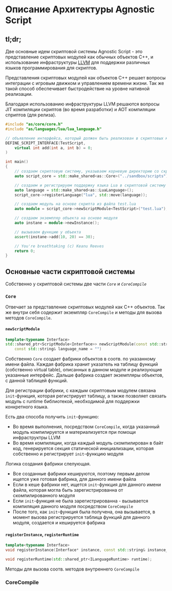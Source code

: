 Описание Архитектуры Agnostic Script
====================================

tl;dr;
------
Две основные идем скриптовой системы Agnostic Script - это представление
скриптовых модулей как обычных объектов C++, и использование инфраструктуры
[LLVM](https://llvm.org/) для поддержки различных языков программирования для
скриптов.

Представления скриптовых модулей как объектов С++ решает вопросы интеграции
с игровым движком и управлением времени жизни. Так же такой способ обеспечивает
быстродействие на уровне нативной реализации.

Благодаря использованию инфраструктуры LLVM решаются вопросы JIT компиляции
скриптов (во время разработки) и AOT компиляции сприптов (для релиза).

```c++
#include "as/core/core.h"
#include "as/languages/lua/lua_language.h"

// объявление интерфейса, который должен быть реализован в скриптовых можулях
DEFINE_SCRIPT_INTERFACE(TestScript,
    virtual int add(int a, int b) = 0;
)

int main()
{
    // создаем скриптовую систему, указываем корневую директорию со скриптами
    auto script_core = std::make_shared<as::Core>("../sandbox/scripts");

    // создаем и регистрируем поддержку языка Lua в скриптовой систему
    auto language = std::make_shared<as::LuaLanguage>();
    script_core->registerLanguage("lua", std::move(language));

    // создаем модуль на основе скрипта из файла test.lua
    auto module = script_core->newScriptModule<TestScript>("test.lua");

    // создаем экземпляр объекта на основе модуля
    auto instane = module->newInstance();

    // вызываем функцию у объекта
    assert(instane->add(10, 20) == 30);

    // You're breathtaking (c) Keanu Reeves
    return 0;
}
```

Основные части скриптовой системы
---------------------------------

Собственно у скриптовой системы две части *`Core`* и *`CoreCompile`*

### `Core`
Отвечает за представление скриптовых модулей как С++ объектов. Так же внутри
себя содержит экземпляр `CoreCompile` и методы для вызова методов `CoreCompile`.

#### `newScriptModule`
```c++
template<typename Interface>
std::shared_ptr<ScriptModule<Interface>> newScriptModule(const std::string& filename,
    const std::string& language_name = "")
```

Собственно `Core` создает фабрики объектов в соотв. по указанному имени файла.
Каждая фабрика хранит указатель на таблицу функций (собственно virtual table),
описанных в данном модуле и реализующие указанные интерфейс. Дальше фабрика
создает экземпляры объектов, с данной таблицей функций.

Для регистрации фабрики, с каждым скриптовым модулем связана `init`-функция,
которая регистрирует таблицу, а также позволяет связать модуль с runtime
библиотекой, необходимой для поддержки конкретного языка.

Есть два способа получить `init`-функцию:
- Во время выполнения, посредством `CoreCompile`, когда указанный модуль
компилируется и материализуется при помощи инфраструктры LLVM
- Во время компиляции, когда каждый модуль скомпилирован в байт код,
генерируется секция статической инициализации, которая собственно и регистрирует
`init`-функцию модуля

Логика создания фабрики слелующая. 
- Все созданные фабрики кешируются, поэтому первым делом ищется уже готовая
фабрика, для данного имени файла
- Если в кеше фабрики нет, ищется `init`-функция для данного имени файла,
которая могла быть зарегистрированна от скомпилированного модуля
- Если `init`-функция не была зарегистрированна - вызывается компиляция
данного модуля посредством `CoreCompile`
- После того, как `init`-функция была получена, она вызывается, в момент вызова
регистрируется таблица функций для данного модуля, создается и кешируется
фабрика

#### `registerInstance`, `registerRuntime`
```c++
template<typename Interface>
void registerInstance(Interface* instance, const std::string& instance_name);

void registerRuntime(std::shared_ptr<ILanguageRuntime> runtime);
```
Методы для вызова соотв. методов внутреннего `CoreCompile`




### CoreCompile


